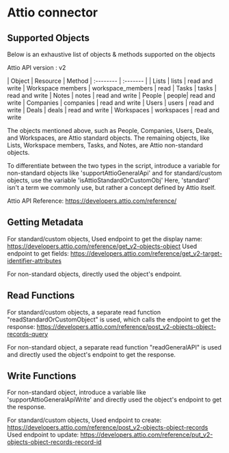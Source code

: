 # Attio connector


## Supported Objects 
Below is an exhaustive list of objects & methods supported on the objects

Attio API version : v2

| Object | Resource | Method
| :-------- | :------- | 
| Lists | lists | read and write
| Workspace members | workspace_members | read
| Tasks  | tasks | read and write
| Notes  | notes | read and write
| People | people| read and write
| Companies | companies | read and write
| Users | users | read and write
| Deals | deals | read and write
| Workspaces | workspaces | read and write

The objects mentioned above, such as People, Companies, Users, Deals, and Workspaces, are Attio standard objects. The remaining objects, like Lists, Workspace members, Tasks, and Notes, are Attio non-standard objects.

To differentiate between the two types in the script, introduce a variable for non-standard objects like 'supportAttioGeneralApi' and for standard/custom objects, use the variable 'isAttioStandardOrCustomObj' Here, 'standard' isn't a term we commonly use, but rather a concept defined by Attio itself.

Attio API Reference: https://developers.attio.com/reference/

## Getting Metadata
For standard/custom objects, 
Used endpoint to get the display name: https://developers.attio.com/reference/get_v2-objects-object
Used endpoint to get fields: https://developers.attio.com/reference/get_v2-target-identifier-attributes

For non-standard objects, directly used the object's endpoint.

## Read Functions
For standard/custom objects, a separate read function "readStandardOrCustomObject" is used, which calls the endpoint to get the response: https://developers.attio.com/reference/post_v2-objects-object-records-query

For non-standard object, a separate read function "readGeneralAPI" is used and directly used the object's endpoint to get the response.

## Write Functions
For non-standard object, introduce a variable like 'supportAttioGeneralApiWrite' and directly used the object's endpoint to get the response.

For standard/custom objects,
Used endpoint to create: https://developers.attio.com/reference/post_v2-objects-object-records
Used endpoint to update: https://developers.attio.com/reference/put_v2-objects-object-records-record-id